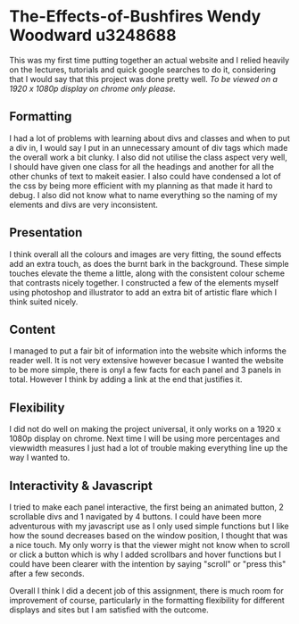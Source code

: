 # The-Effects-of-Bushfires Wendy Woodward u3248688
This was my first time putting together an actual website and I relied heavily on the lectures, tutorials and quick google searches to do it, considering that I would say that this project was done pretty well. *To be viewed on a 1920 x 1080p display on chrome only please.*

## Formatting
 I had a lot of problems with learning about divs and classes and when to put a div in, I would say I put in an unnecessary amount of div tags which made the overall work a bit clunky. I also did not utilise the class aspect very well, I should have given one class for all the headings and another for all the other chunks of text to makeit easier. I also could have condensed a lot of the css by being more efficient with my planning as that made it hard to debug. I also did not know what to name everything so the naming of my elements and divs are very inconsistent.

## Presentation
I think overall all the colours and images are very fitting, the sound effects add an extra touch, as does the burnt bark in the background. These simple touches elevate
the theme a little, along with the consistent colour scheme that contrasts nicely together. I constructed a few of the elements myself using photoshop and illustrator to
add an extra bit of artistic flare which I think suited nicely. 

## Content
I managed to put a fair bit of information into the website which informs the reader well. It is not very extensive however becasue I wanted the website to be more simple, there is onyl a few facts for each panel and 3 panels in total. However I think by adding a link at the end that justifies it. 

## Flexibility 
I did not do well on making the project universal, it only works on a 1920 x 1080p display on chrome. Next time I will be using more percentages and viewwidth measures I just had a lot of trouble making everything line up the way I wanted to. 

## Interactivity & Javascript
I tried to make each panel interactive, the first being an animated button, 2 scrollable divs and 1 navigated by 4 buttons. I could have been more adventurous with my 
javascript use as I only used simple functions but I like how the sound decreases based on the window position, I thought that was a nice touch. My only worry is that the viewer might not know when to scroll or click a button which is why I added scrollbars and hover functions but I could have been clearer with the intention by saying
"scroll" or "press this" after a few seconds.

Overall I think I did a decent job of this assignment, there is much room for improvement of course, particularly in the formatting flexibility for different displays and sites but I am satisfied with the outcome. 
